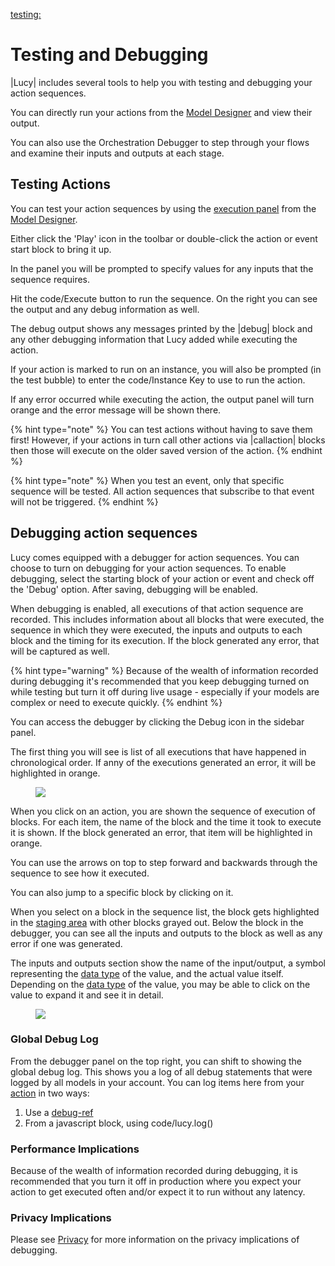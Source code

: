 


[testing:](testing:)

# Testing and Debugging
|Lucy| includes several tools to help you with testing and debugging your action sequences.


You can directly run your actions from the [Model Designer](model-designer) and view their output.

You can also use the Orchestration Debugger to step through your flows and examine their inputs and outputs at each stage.

## Testing Actions
You can test your action sequences by using the [execution panel](executionpanel) from the [Model Designer](model-designer).

Either click the 'Play' icon in the toolbar or double-click the action or event start block to bring it up.

In the panel you will be prompted to specify values for any inputs that the sequence requires. 

Hit the code/Execute button to run the sequence.
On the right you can see the output and any debug information as well.

The debug output shows any messages printed by the |debug| block and any other debugging information that Lucy added while executing the action.

If your action is marked to run on an instance, you will also be prompted (in the test bubble) to enter the code/Instance Key to use to run the action.

If any error occurred while executing the action, the output panel will turn orange and the error message will be shown there.

{% hint type="note" %}
    You can test actions without having to save them first! However, if your actions in turn call other actions via |callaction| blocks then those will execute on the older saved version of the action. {% endhint %}

{% hint type="note" %}
    When you test an event, only that specific sequence will be tested. All action sequences that subscribe to that event will not be triggered. {% endhint %}


## Debugging action sequences
Lucy comes equipped with a debugger for action sequences.
You can choose to turn on debugging for your action sequences.
To enable debugging, select the starting block of your action or event and check off the 'Debug' option.
After saving, debugging will be enabled.

When debugging is enabled, all executions of that action sequence are recorded. 
This includes information about all blocks that were executed, the sequence in which they were executed, the inputs and outputs to each block and the timing for its execution.
If the block generated any error, that will be captured as well.

{% hint type="warning" %}
    Because of the wealth of information recorded during debugging it's recommended that you keep debugging turned on while testing but turn it off during live usage -
    especially if your models are complex or need to execute quickly. {% endhint %}

You can access the debugger by clicking the Debug icon in the sidebar panel.

The first thing you will see is list of all executions that have happened in chronological order.
If anny of the executions generated an error, it will be highlighted in orange.

<figure><img src=' images/debugger.png'></figure>


When you click on an action, you are shown the sequence of execution of blocks.
For each item, the name of the block and the time it took to execute it is shown.
If the block generated an error, that item will be highlighted in orange.

You can use the arrows on top to step forward and backwards through the sequence to see how it executed.

You can also jump to a specific block by clicking on it.

When you select on a block in the sequence list, the block gets highlighted in the [staging area](stagingarea) with other blocks grayed out.
Below the block in the debugger, you can see all the inputs and outputs to the block as well as any error if one was generated.

The inputs and outputs section show the name of the input/output, a symbol representing the [data type](datatypes) of the value, and the actual value itself.
Depending on the [data type](datatypes) of the value, you may be able to click on the value to expand it and see it in detail.

<figure><img src=' images/debugger-action.png'></figure>



### Global Debug Log

From the debugger panel on the top right, you can shift to showing the global debug log.
This shows you a log of all debug statements that were logged by all models in your account.
You can log items here from your [action](actions) in two ways:

1. Use a [debug-ref](debug-ref)
2. From a javascript block, using code/lucy.log()


### Performance Implications
Because of the wealth of information recorded during debugging, it is recommended that you turn it off in production where you expect your action to get executed often and/or expect it to run without any latency.

### Privacy Implications
Please see [Privacy](privacy) for more information on the privacy implications of debugging.